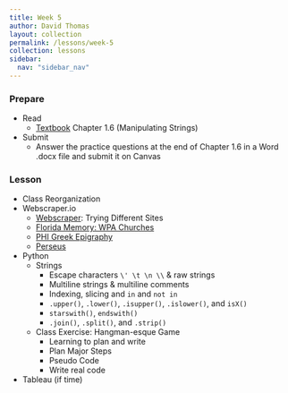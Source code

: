 ```yaml
---
title: Week 5
author: David Thomas
layout: collection
permalink: /lessons/week-5
collection: lessons
sidebar:
  nav: "sidebar_nav"
---
```


### Prepare

- Read
    - [Textbook](https://automatetheboringstuff.com/) Chapter 1.6 (Manipulating Strings)
- Submit
    - Answer the practice questions at the end of Chapter 1.6 in a Word .docx file and submit it on Canvas

### Lesson

- Class Reorganization
- Webscraper.io
    - [Webscraper](https://webscraper.io): Trying Different Sites
    - [Florida Memory: WPA Churches](https://www.floridamemory.com/collections/churchrecords/)
    - [PHI Greek Epigraphy](http://epigraphy.packhum.org/)
    - [Perseus](http://www.perseus.tufts.edu/hopper/collection?collection=Perseus:collection:Greco-Roman)
- Python
    - Strings
        - Escape characters `\' \t \n \\` & raw strings
        - Multiline strings & multiline comments
        - Indexing, slicing and `in` and `not in`
        - `.upper()`, `.lower()`, `.isupper()`, `.islower()`, and `isX()`
        - `starswith()`, `endswith()`
        - `.join()`, `.split()`, and `.strip()`
    - Class Exercise: Hangman-esque Game
        - Learning to plan and write
        - Plan Major Steps
        - Pseudo Code
        - Write real code
- Tableau (if time)
